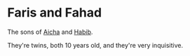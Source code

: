 # Faris and Fahad

The sons of [Aicha](./Laminites/Aicha.md) and [Habib](./Laminites/Habib.md).

They're twins, both 10 years old, and they're very inquisitive.
